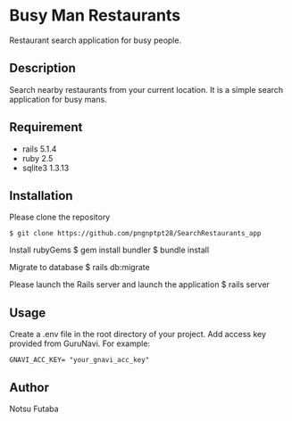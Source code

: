 # Busy Man Restaurants


Restaurant search application for busy people.

## Description

Search nearby restaurants from your current location.
It is a simple search application for busy mans.

## Requirement

- rails 5.1.4
- ruby 2.5
- sqlite3 1.3.13

## Installation

Please clone the repository

    $ git clone https://github.com/pngnptpt28/SearchRestaurants_app

Install rubyGems
    $ gem install bundler
    $ bundle install

Migrate to database
    $ rails db:migrate

Please launch the Rails server and launch the application
    $ rails server

## Usage
Create a .env file in the root directory of your project. 
Add access key provided from GuruNavi. For example:

    GNAVI_ACC_KEY= "your_gnavi_acc_key"


## Author

Notsu Futaba